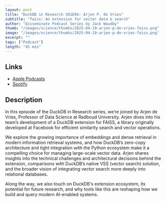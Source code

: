 ```yaml
---
layout: post
title: "DuckDB in Research S01E04: Arjen P. de Vries"
subtitle: "faiss: An extension for vector data & search"
author: "Disseminate Podcast Series by Jack Waudby"
thumb: "/images/science/thumbs/2025-04-10-arjen-p-de-vries-faiss.png"
image: "/images/science/thumbs/2025-04-10-arjen-p-de-vries-faiss.png"
excerpt: ""
tags: ["Podcast"]
length: "45 min"
---
```


## Links

* [Apple Podcasts](https://podcasts.apple.com/us/podcast/arjen-p-de-vries-faiss-an-extension-for-vector-data-search/id1631350873?i=1000702996891)
* [Spotify](https://open.spotify.com/episode/33get9iGEZXMsgKiOZ2mml)

## Description

In this episode of the DuckDB in Research series, we’re joined by Arjen de Vries, Professor of Data Science at Radboud University. Arjen dives into his team’s development of a DuckDB extension for FAISS, a library originally developed at Facebook for efficient similarity search and vector operations.

We explore the growing importance of embeddings and dense retrieval in modern information retrieval systems, and how DuckDB’s zero-copy architecture and tight integration with the Python ecosystem make it a compelling choice for managing large-scale vector data. Arjen shares insights into the technical challenges and architectural decisions behind the extension, comparisons with DuckDB’s native VSS (vector search) solution, and the broader vision of integrating vector search more deeply into relational databases.

Along the way, we also touch on DuckDB's extension ecosystem, its potential for future research, and why tools like this are reshaping how we build and query modern AI-enabled systems.